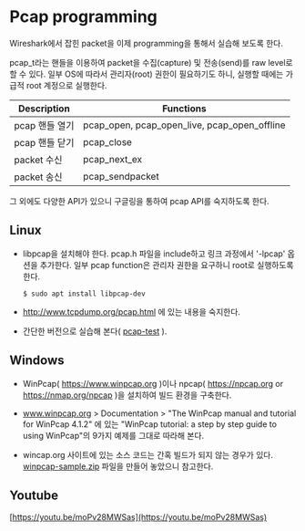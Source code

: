 Pcap programming
===

Wireshark에서 잡힌 packet을 이제 programming을 통해서 실습해 보도록 한다.

pcap_t라는 핸들을 이용하여 packet을 수집(capture) 및 전송(send)를 raw level로 할 수 있다. 일부 OS에 따라서 관리자(root) 권한이 필요하기도 하니, 실행할 때에는 가급적 root 계정으로 실행한다.

|Description| Functions|
|---|---|
|pcap 핸들 열기|pcap_open, pcap_open_live, pcap_open_offline|
|pcap 핸들 닫기|pcap_close|
|packet 수신|pcap_next_ex|
|packet 송신|pcap_sendpacket|

그 외에도 다양한 API가 있으니 구글링을 통하여 pcap API를 숙지하도록 한다.

## Linux
* libpcap을 설치해야 한다. pcap.h 파일을 include하고 링크 과정에서 '-lpcap' 옵션을 추가한다. 일부 pcap function은 관리자 권한을 요구하니 root로 실행하도록 한다.

   ```
   $ sudo apt install libpcap-dev
   ```

* http://www.tcpdump.org/pcap.html 에 있는 내용을 숙지한다.

* 간단한 버전으로 실습해 본다( [pcap-test](https://gitlab.com/gilgil/pcap-test) ).

## Windows
* WinPcap( https://www.winpcap.org )이나 npcap( https://npcap.org or https://nmap.org/npcap )을 설치하여 빌드 환경을 구축한다.

* www.winpcap.org > Documentation > "The WinPcap manual and tutorial for WinPcap 4.1.2" 에 있는 "WinPcap tutorial: a step by step guide to using WinPcap"의 9가지 예제를 그대로 따라해 본다.

* wincap.org 사이트에 있는 소스 코드는 간혹 빌드가 되지 않는 경우가 있다. [winpcap-sample.zip](winpcap-sample.zip) 파일을 만들어 놓았으니 참고한다.

## Youtube
[https://youtu.be/moPv28MWSas](https://youtu.be/moPv28MWSas)
